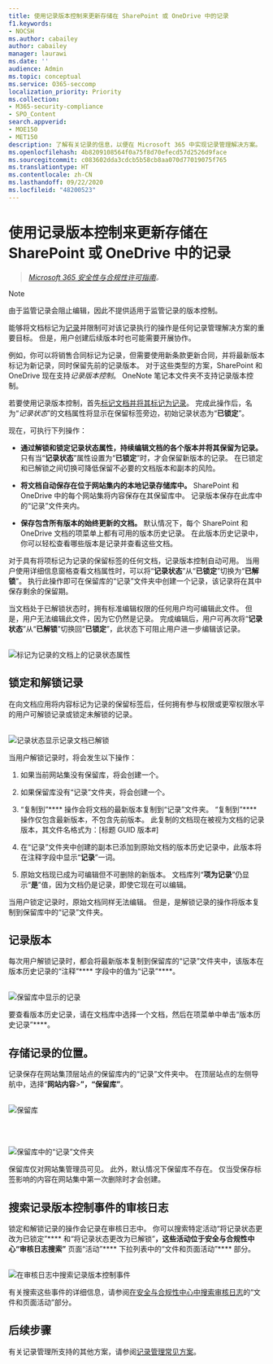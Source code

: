 ```yaml
---
title: 使用记录版本控制来更新存储在 SharePoint 或 OneDrive 中的记录
f1.keywords:
- NOCSH
ms.author: cabailey
author: cabailey
manager: laurawi
ms.date: ''
audience: Admin
ms.topic: conceptual
ms.service: O365-seccomp
localization_priority: Priority
ms.collection:
- M365-security-compliance
- SPO_Content
search.appverid:
- MOE150
- MET150
description: 了解有关记录的信息，以便在 Microsoft 365 中实现记录管理解决方案。
ms.openlocfilehash: 4b8209108564f0a75f8d70efecd57d2526d9face
ms.sourcegitcommit: c083602dda3cdcb5b58cb8aa070d77019075f765
ms.translationtype: HT
ms.contentlocale: zh-CN
ms.lasthandoff: 09/22/2020
ms.locfileid: "48200523"
---
```

# <a name="use-record-versioning-to-update-records-stored-in-sharepoint-or-onedrive"></a>使用记录版本控制来更新存储在 SharePoint 或 OneDrive 中的记录

>*[Microsoft 365 安全性与合规性许可指南](https://aka.ms/ComplianceSD)。*

>[!NOTE] 
> 由于监管记录会阻止编辑，因此不提供适用于监管记录的版本控制。

能够将文档标记为[记录](records-management.md#records)并限制可对该记录执行的操作是任何记录管理解决方案的重要目标。 但是，用户创建后续版本时也可能需要开展协作。

例如，你可以将销售合同标记为记录，但需要使用新条款更新合同，并将最新版本标记为新记录，同时保留先前的记录版本。 对于这些类型的方案，SharePoint 和 OneDrive 现在支持*记录版本控制*。 OneNote 笔记本文件夹不支持记录版本控制。

若要使用记录版本控制，首先[标记文档并将其标记为记录](declare-records.md)。 完成此操作后，名为“*记录状态*”的文档属性将显示在保留标签旁边，初始记录状态为“**已锁定**”。 

现在，可执行下列操作：

  - **通过解锁和锁定记录状态属性，持续编辑文档的各个版本并将其保留为记录。** 只有当“**记录状态**”属性设置为“**已锁定**”时，才会保留新版本的记录。 在已锁定和已解锁之间切换可降低保留不必要的文档版本和副本的风险。

  - **将文档自动保存在位于网站集内的本地记录存储库中。** SharePoint 和 OneDrive 中的每个网站集将内容保存在其保留库中。 记录版本保存在此库中的“记录”文件夹内。

  - **保存包含所有版本的始终更新的文档。** 默认情况下，每个 SharePoint 和 OneDrive 文档的项菜单上都有可用的版本历史记录。 在此版本历史记录中，你可以轻松查看哪些版本是记录并查看这些文档。

对于具有将项标记为记录的保留标签的任何文档，记录版本控制自动可用。 当用户使用详细信息窗格查看文档属性时，可以将“**记录状态**”从“**已锁定**”切换为“**已解锁**”。 执行此操作即可在保留库的“记录”文件夹中创建一个记录，该记录将在其中保存剩余的保留期。 

当文档处于已解锁状态时，拥有标准编辑权限的任何用户均可编辑此文件。 但是，用户无法编辑此文件，因为它仍然是记录。 完成编辑后，用户可再次将“**记录状态**”从“**已解锁**”切换回“**已锁定**”，此状态下可阻止用户进一步编辑该记录。
<br/><br/>

![标记为记录的文档上的记录状态属性](../media/recordversioning8.png)

## <a name="locking-and-unlocking-a-record"></a>锁定和解锁记录

在向文档应用将内容标记为记录的保留标签后，任何拥有参与权限或更窄权限水平的用户可解锁记录或锁定未解锁的记录。
<br/><br/>

![记录状态显示记录文档已解锁](../media/recordversioning9.png)

当用户解锁记录时，将会发生以下操作：

1. 如果当前网站集没有保留库，将会创建一个。

2. 如果保留库没有“记录”文件夹，将会创建一个。

3. “复制到”**** 操作会将文档的最新版本复制到“记录”文件夹。 “复制到”**** 操作仅包含最新版本，不包含先前版本。 此复制的文档现在被视为文档的记录版本，其文件名格式为：\[标题 GUID 版本\#\]

4. 在“记录”文件夹中创建的副本已添加到原始文档的版本历史记录中，此版本将在注释字段中显示“**记录**”一词。

5. 原始文档现已成为可编辑但不可删除的新版本。 文档库列“**项为记录**”仍显示“**是**”值，因为文档仍是记录，即使它现在可以编辑。

当用户锁定记录时，原始文档同样无法编辑。 但是，是解锁记录的操作将版本复制到保留库中的“记录”文件夹。

## <a name="record-versions"></a>记录版本

每次用户解锁记录时，都会将最新版本复制到保留库的“记录”文件夹中，该版本在版本历史记录的“注释”**** 字段中的值为“记录”****。
<br/><br/>

![保留库中显示的记录](../media/recordversioning10.png)

要查看版本历史记录，请在文档库中选择一个文档，然后在项菜单中单击“版本历史记录”****。

## <a name="where-records-are-stored"></a>存储记录的位置。

记录保存在网站集顶层站点的保留库内的“记录”文件夹中。 在顶层站点的左侧导航中，选择“**网站内容**\>**”，“保留库”**。
<br/><br/>

![保留库](../media/recordversioning11.png)

<br/><br/>

![保留库中的“记录”文件夹](../media/recordversioning12.png)

保留库仅对网站集管理员可见。 此外，默认情况下保留库不存在。 仅当受保存标签影响的内容在网站集中第一次删除时才会创建。

## <a name="searching-the-audit-log-for-record-versioning-events"></a>搜索记录版本控制事件的审核日志

锁定和解锁记录的操作会记录在审核日志中。 你可以搜索特定活动“将记录状态更改为已锁定”**** 和“将记录状态更改为已解锁”****，这些活动位于安全与合规性中心“审核日志搜索”**** 页面“活动”**** 下拉列表中的“文件和页面活动”**** 部分。
<br/><br/>

![在审核日志中搜索记录版本控制事件](../media/recordversioning13.png)

有关搜索这些事件的详细信息，请参阅[在安全与合规性中心中搜索审核日志](search-the-audit-log-in-security-and-compliance.md#file-and-page-activities)的“文件和页面活动”部分。

## <a name="next-steps"></a>后续步骤

有关记录管理所支持的其他方案，请参阅[记录管理常见方案](get-started-with-records-management.md#common-scenarios-for-records-management)。
